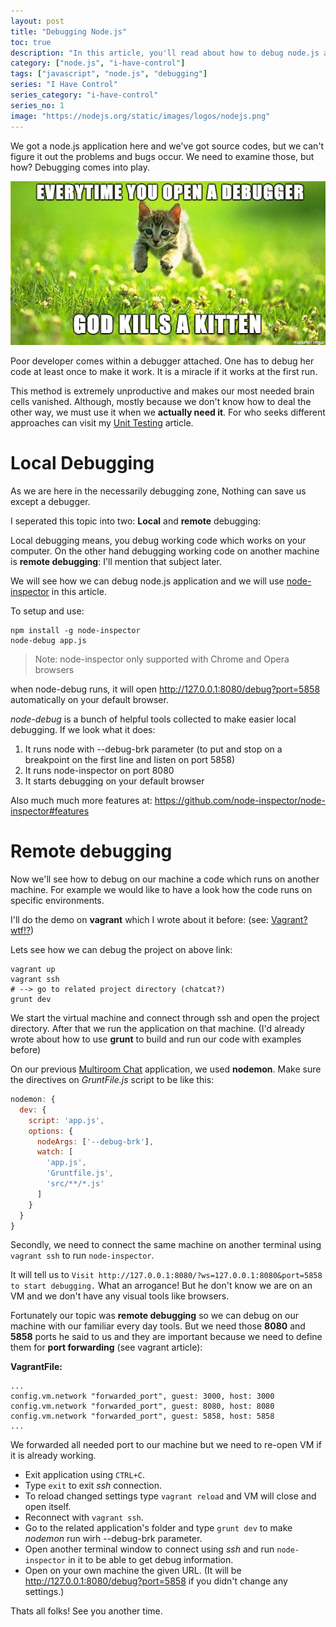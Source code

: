 ```yaml
---
layout: post
title: "Debugging Node.js"
toc: true
description: "In this article, you'll read about how to debug node.js applications on your local machine or from a remote machine."
category: ["node.js", "i-have-control"]
tags: ["javascript", "node.js", "debugging"]
series: "I Have Control"
series_category: "i-have-control"
series_no: 1
image: "https://nodejs.org/static/images/logos/nodejs.png"
---
```


We got a node.js application here and we've got source codes, but we can't figure it out the problems and bugs occur. We need to examine those, but how? Debugging comes into play.

<!--more-->

![](/assets/images/kitten.png)

Poor developer comes within a debugger attached. One has to debug her code at least once to make it work. It is a miracle if it works at the first run.

This method is extremely unproductive and makes our most needed brain cells vanished. Although, mostly because we don't know how to deal the other way, we must use it when we **actually need it**. For who seeks different approaches can visit my [Unit Testing](/en/software/2015/11/15/software-testing#unit-testing) article.

# Local Debugging

As we are here in the necessarily debugging zone, Nothing can save us except a debugger.

I seperated this topic into two: **Local** and **remote** debugging:

Local debugging means, you debug working code which works on your computer. On the other hand debugging working code on another machine is **remote debugging**: I'll mention that subject later.

We will see how we can debug node.js application and we will use [node-inspector](https://github.com/node-inspector/node-inspector) in this article.

To setup and use:

~~~
npm install -g node-inspector
node-debug app.js
~~~

> Note: node-inspector only supported with Chrome and Opera browsers

when node-debug runs, it will open <http://127.0.0.1:8080/debug?port=5858>  automatically on your default browser.

*node-debug* is a bunch of helpful tools collected to make easier local debugging. If we look what it does:

1. It runs node with --debug-brk parameter (to put and stop on a breakpoint on the first line and listen on port 5858)
1. It runs node-inspector on port 8080
1. It starts debugging on your default browser

Also much much more features at: <https://github.com/node-inspector/node-inspector#features>

# Remote debugging

Now we'll see how to debug on our machine a code which runs on another machine. For example we would like to have a look how the code runs on specific environments.

I'll do the demo on **vagrant** which I wrote about it before: (see: [Vagrant? wtf!?](/en/virtual-machines/2015/11/14/vagrant))

Lets see how we can debug the project on above link:

~~~
vagrant up
vagrant ssh
# --> go to related project directory (chatcat?)
grunt dev
~~~

We start the virtual machine and connect through ssh and open the project directory. After that we run the application on that machine. (I'd already wrote about how to use **grunt** to build and run our code with examples before)

On our previous [Multiroom Chat](/en/node.js/2015/11/15/multi-room-chat-application) application, we used **nodemon**. Make sure the directives on *GruntFile.js* script to be like this:

~~~js
nodemon: {
  dev: {
    script: 'app.js',
    options: {
      nodeArgs: ['--debug-brk'],
      watch: [
        'app.js',
        'Gruntfile.js',
        'src/**/*.js'
      ]
    }
  }
}
~~~

Secondly, we need to connect the same machine on another terminal using `vagrant ssh` to run `node-inspector`.

It will tell us to `Visit http://127.0.0.1:8080/?ws=127.0.0.1:8080&port=5858 to start debugging.` What an arrogance! But he don't know we are on an VM and we don't have any visual tools like browsers.

Fortunately our topic was **remote debugging** so we can debug on our machine with our familiar every day tools. But we need those **8080** and **5858** ports he said to us and they are important because we need to define them for **port forwarding** (see vagrant article):

**VagrantFile:**

~~~
...
config.vm.network "forwarded_port", guest: 3000, host: 3000
config.vm.network "forwarded_port", guest: 8080, host: 8080
config.vm.network "forwarded_port", guest: 5858, host: 5858
...
~~~

We forwarded all needed port to our machine but we need to re-open VM if it is already working.

* Exit application using `CTRL+C`.
* Type `exit` to exit *ssh* connection.
* To reload changed settings type `vagrant reload` and VM will close and open itself.
* Reconnect with `vagrant ssh`.
* Go to the related application's folder and type `grunt dev` to make *nodemon* run wirh --debug-brk parameter.
* Open another terminal window to connect using *ssh* and run `node-inspector` in it to be able to get debug information.
* Open on your own machine the given URL. (It will be <http://127.0.0.1:8080/debug?port=5858> if you didn't change any settings.)

Thats all folks! See you another time.
